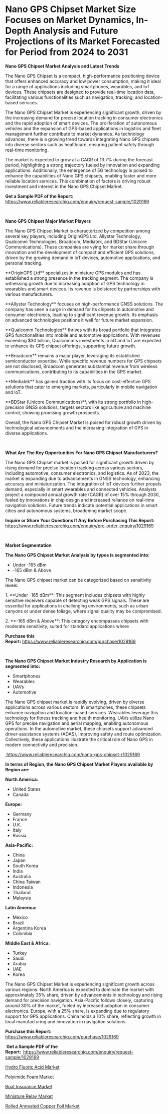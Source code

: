 <p><h1>Nano GPS Chipset Market Size Focuses on Market Dynamics, In-Depth Analysis and Future Projections of its Market Forecasted for Period from 2024 to 2031</h1></p><p><strong>Nano GPS Chipset Market Analysis and Latest Trends</strong></p>
<p><p>The Nano GPS Chipset is a compact, high-performance positioning device that offers enhanced accuracy and low power consumption, making it ideal for a range of applications including smartphones, wearables, and IoT devices. These chipsets are designed to provide real-time location data, facilitating various functionalities such as navigation, tracking, and location-based services.</p><p>The Nano GPS Chipset Market is experiencing significant growth, driven by the increasing demand for precise location tracking in consumer electronics and the rapid adoption of smart devices. The proliferation of autonomous vehicles and the expansion of GPS-based applications in logistics and fleet management further contribute to market dynamics. As technology advances, there is a growing trend towards integrating Nano GPS chipsets into diverse sectors such as healthcare, ensuring patient safety through real-time monitoring.</p><p>The market is expected to grow at a CAGR of 13.7% during the forecast period, highlighting a strong trajectory fueled by innovation and expanding applications. Additionally, the emergence of 5G technology is poised to enhance the capabilities of Nano GPS chipsets, enabling faster and more reliable location services. This combination of factors is driving robust investment and interest in the Nano GPS Chipset Market.</p></p>
<p><strong>Get a Sample PDF of the Report:&nbsp;</strong> <a href="https://www.reliableresearchiq.com/enquiry/request-sample/1029169?utm_campaign=1906&utm_medium=2&utm_source=Github&utm_content=ia&utm_term=25122024&utm_id=nano-gps-chipset">https://www.reliableresearchiq.com/enquiry/request-sample/1029169</a></p>
<p>&nbsp;</p>
<p><strong>Nano GPS Chipset Major Market Players</strong></p>
<p><p>The Nano GPS Chipset Market is characterized by competition among several key players, including OriginGPS Ltd, Allystar Technology, Qualcomm Technologies, Broadcom, Mediatek, and BDStar (Unicore Communications). These companies are vying for market share through innovation and the development of compact and efficient GPS solutions, driven by the growing demand in IoT devices, automotive applications, and personal tracking.</p><p>**OriginGPS Ltd** specializes in miniature GPS modules and has established a strong presence in the tracking segment. The company is witnessing growth due to increasing adoption of GPS technology in wearables and smart devices. Its revenue is bolstered by partnerships with various manufacturers.</p><p>**Allystar Technology** focuses on high-performance GNSS solutions. The company has seen a surge in demand for its chipsets in automotive and consumer electronics, leading to significant revenue growth. Its emphasis on advanced technologies positions it well for future market expansion.</p><p>**Qualcomm Technologies** thrives with its broad portfolio that integrates GPS functionalities into mobile and automotive applications. With revenues exceeding $30 billion, Qualcomm's investments in 5G and IoT are expected to enhance its GPS chipset offerings, supporting future growth.</p><p>**Broadcom** remains a major player, leveraging its established semiconductor expertise. While specific revenue numbers for GPS chipsets are not disclosed, Broadcom generates substantial revenue from wireless communications, contributing to its capabilities in the GPS market.</p><p>**Mediatek** has gained traction with its focus on cost-effective GPS solutions that cater to emerging markets, particularly in mobile navigation and IoT.</p><p>**BDStar (Unicore Communications)**, with its strong portfolio in high-precision GNSS solutions, targets sectors like agriculture and machine control, showing promising growth prospects.</p><p>Overall, the Nano GPS Chipset Market is poised for robust growth driven by technological advancements and the increasing integration of GPS in diverse applications.</p></p>
<p>&nbsp;</p>
<p><strong>What Are The Key Opportunities For Nano GPS Chipset Manufacturers?</strong></p>
<p><p>The Nano GPS Chipset market is poised for significant growth driven by rising demand for precise location tracking across various sectors, including automotive, consumer electronics, and logistics. As of 2023, the market is expanding due to advancements in GNSS technology, enhancing accuracy and miniaturization. The integration of IoT devices further propels demand, especially in smart wearables and connected vehicles. Analysts project a compound annual growth rate (CAGR) of over 15% through 2030, fueled by innovations in chip design and increased reliance on real-time navigation solutions. Future trends indicate potential applications in smart cities and autonomous systems, broadening market scope.</p></p>
<p><strong>Inquire or Share Your Questions If Any Before Purchasing This Report:</strong> <a href="https://www.reliableresearchiq.com/enquiry/pre-order-enquiry/1029169?utm_campaign=1906&utm_medium=2&utm_source=Github&utm_content=ia&utm_term=25122024&utm_id=nano-gps-chipset">https://www.reliableresearchiq.com/enquiry/pre-order-enquiry/1029169</a></p>
<p>&nbsp;</p>
<p><strong>Market Segmentation</strong></p>
<p><strong>The Nano GPS Chipset Market Analysis by types is segmented into:</strong></p>
<p><ul><li>Under -165 dBm</li><li>-165 dBm & Above</li></ul></p>
<p><p>The Nano GPS chipset market can be categorized based on sensitivity levels: </p><p>1. **Under -165 dBm**: This segment includes chipsets with highly sensitive receivers capable of detecting weak GPS signals. These are essential for applications in challenging environments, such as urban canyons or under dense foliage, where signal quality may be compromised.</p><p>2. **-165 dBm & Above**: This category encompasses chipsets with moderate sensitivity, suited for standard applications where</p></p>
<p><strong>Purchase this Report:&nbsp;</strong><a href="https://www.reliableresearchiq.com/purchase/1029169?utm_campaign=1906&utm_medium=2&utm_source=Github&utm_content=ia&utm_term=25122024&utm_id=nano-gps-chipset">https://www.reliableresearchiq.com/purchase/1029169</a></p>
<p>&nbsp;</p>
<p><strong>The Nano GPS Chipset Market Industry Research by Application is segmented into:</strong></p>
<p><ul><li>Smartphones</li><li>Wearables</li><li>UAVs</li><li>Automotive</li></ul></p>
<p><p>The Nano GPS chipset market is rapidly evolving, driven by diverse applications across various sectors. In smartphones, these chipsets enhance navigation and location-based services. Wearables leverage this technology for fitness tracking and health monitoring. UAVs utilize Nano GPS for precise navigation and aerial mapping, enabling autonomous operations. In the automotive market, these chipsets support advanced driver-assistance systems (ADAS), improving safety and route optimization. Collectively, these applications illustrate the critical role of Nano GPS in modern connectivity and precision.</p></p>
<p><a href="https://www.reliableresearchiq.com/nano-gps-chipset-r1029169?utm_campaign=1906&utm_medium=2&utm_source=Github&utm_content=ia&utm_term=25122024&utm_id=nano-gps-chipset">&nbsp;https://www.reliableresearchiq.com/nano-gps-chipset-r1029169</a></p>
<p><strong>In terms of Region, the Nano GPS Chipset Market Players available by Region are:</strong></p>
<p>
    <p> <strong> North America: </strong>
        <ul>
            <li>United States</li>
            <li>Canada</li>
        </ul>
        </p> 
    <p> <strong> Europe: </strong>
        <ul>
            <li>Germany</li>
            <li>France</li>
            <li>U.K.</li>
            <li>Italy</li>
            <li>Russia</li>
        </ul>
        </p> 
    <p> <strong> Asia-Pacific: </strong>
        <ul>
            <li>China</li>
            <li>Japan</li>
            <li>South Korea</li>
            <li>India</li>
            <li>Australia</li>
            <li>China Taiwan</li>
            <li>Indonesia</li>
            <li>Thailand</li>
            <li>Malaysia</li>
        </ul>
        </p> 
    <p> <strong> Latin America: </strong>
        <ul>
            <li>Mexico</li>
            <li>Brazil</li>
            <li>Argentina Korea</li>
            <li>Colombia</li>
        </ul>
        </p> 
    <p> <strong> Middle East & Africa: </strong>
        <ul>
            <li>Turkey</li>
            <li>Saudi</li>
            <li>Arabia</li>
            <li>UAE</li>
            <li>Korea</li>
        </ul>
    </p>
    </p>
<p><p>The Nano GPS Chipset Market is experiencing significant growth across various regions. North America is expected to dominate the market with approximately 35% share, driven by advancements in technology and rising demand for precision navigation. Asia-Pacific follows closely, capturing around 30% of the market, fueled by increased adoption in consumer electronics. Europe, with a 25% share, is expanding due to regulatory support for GPS applications. China holds a 10% share, reflecting growth in local manufacturing and innovation in navigation solutions.</p></p>
<p><strong>Purchase this Report: </strong><a href="https://www.reliableresearchiq.com/purchase/1029169?utm_campaign=1906&utm_medium=2&utm_source=Github&utm_content=ia&utm_term=25122024&utm_id=nano-gps-chipset">https://www.reliableresearchiq.com/purchase/1029169</a></p>
<p>&nbsp;<strong>Get a Sample PDF of the Report:&nbsp;&nbsp;</strong><a href="https://www.reliableresearchiq.com/enquiry/request-sample/1029169?utm_campaign=1906&utm_medium=2&utm_source=Github&utm_content=ia&utm_term=25122024&utm_id=nano-gps-chipset">https://www.reliableresearchiq.com/enquiry/request-sample/1029169</a></p>
<p><strong></strong></p>
<p><p><a href="https://www.linkedin.com/pulse/p-factrackr-ho6he?utm_campaign=1906&utm_medium=2&utm_source=Github&utm_content=ia&utm_term=25122024&utm_id=nano-gps-chipset">Hydro Fluoric Acid Market</a></p><p><a href="https://www.linkedin.com/pulse/top-reasons-behind-polyimide-foam-market-growth-135-cagr-thlhf?utm_campaign=1906&utm_medium=2&utm_source=Github&utm_content=ia&utm_term=25122024&utm_id=nano-gps-chipset">Polyimide Foam Market</a></p><p><a href="https://www.linkedin.com/pulse/detailed-insights-competitive-landscape-boat-insurance-market-zp86c?utm_campaign=1906&utm_medium=2&utm_source=Github&utm_content=ia&utm_term=25122024&utm_id=nano-gps-chipset">Boat Insurance Market</a></p><p><a href="https://www.linkedin.com/pulse/evaluating-profitability-miniature-relay-market-report-ztjre?utm_campaign=1906&utm_medium=2&utm_source=Github&utm_content=ia&utm_term=25122024&utm_id=nano-gps-chipset">Miniature Relay Market</a></p><p><a href="https://www.linkedin.com/pulse/in-depth-rolled-annealed-copper-foil-market-report-size-grduf?utm_campaign=1906&utm_medium=2&utm_source=Github&utm_content=ia&utm_term=25122024&utm_id=nano-gps-chipset">Rolled Annealed Copper Foil Market</a></p></p>